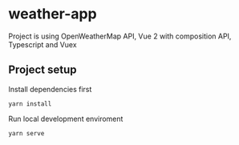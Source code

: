 # weather-app

Project is using OpenWeatherMap API, Vue 2 with composition API, Typescript and Vuex
## Project setup
Install dependencies first
```
yarn install
```

Run local development enviroment
```
yarn serve
```

